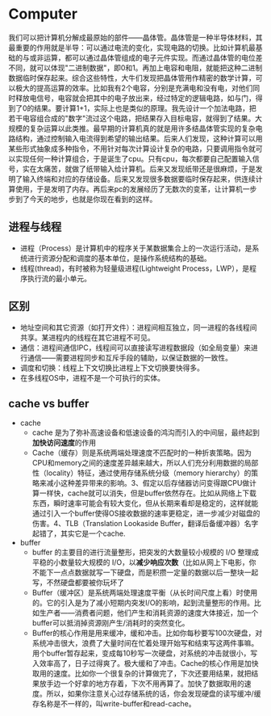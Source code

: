 # Computer

我们可以把计算机分解成最原始的部件——晶体管。晶体管是一种半导体材料，其最重要的作用就是半导：可以通过电流的变化，实现电路的切换。比如计算机最基础的与或非运算，都可以通过晶体管组成的电子元件实现。而通过晶体管的电位差不同，就可以体现"二进制数据"，即0和1。再加上电容和电阻，就能把这种二进制数据临时保存起来。综合这些特性，大牛们发现把晶体管用作精密的数学计算，可以极大的提高运算的效率。比如我有2个电容，分别是充满电和没有电，对他们同时释放电信号，电容就会把其中的电子放出来，经过特定的逻辑电路，如与门，得到了0的结果。要计算1+1，实际上也是类似的原理。我先设计一个加法电路，把若干电容组合成的"数字"流过这个电路，把结果存入目标电容，就得到了结果。大规模的复杂运算以此类推。最早期的计算机真的就是用许多结晶体管实现的复杂电路结构，通过控制输入电流得到希望的输出结果。后来人们发现，这种计算可以用某些形式抽象成多种指令，不用针对每次计算设计复杂的电路，只要调用指令就可以实现任何一种计算组合，于是诞生了cpu。只有cpu，每次都要自己配置输入信号，实在太痛苦，就做了纸带输入给计算机。后来又发现纸带还是很麻烦，于是发明了输入终端和对应的存储设备。后来又发现很多数据要临时保存起来，供连续计算使用，于是发明了内存。再后来pc的发展经历了无数次的变革，让计算机一步步到了今天的地步，也就是你现在看到的这样。

## 进程与线程

* 进程（Process）是计算机中的程序关于某数据集合上的一次运行活动，是系统进行资源分配和调度的基本单位，是操作系统结构的基础。
* 线程(thread)，有时被称为轻量级进程(Lightweight Process，LWP），是程序执行流的最小单元。

## 区别

* 地址空间和其它资源（如打开文件）：进程间相互独立，同一进程的各线程间共享。某进程内的线程在其它进程不可见。
* 通信：进程间通信IPC，线程间可以直接读写进程数据段（如全局变量）来进行通信——需要进程同步和互斥手段的辅助，以保证数据的一致性。
* 调度和切换：线程上下文切换比进程上下文切换要快得多。
* 在多线程OS中，进程不是一个可执行的实体。


## cache vs buffer

* cache
    - cache 是为了弥补高速设备和低速设备的鸿沟而引入的中间层，最终起到**加快访问速度**的作用
    - Cache（缓存）则是系统两端处理速度不匹配时的一种折衷策略。因为CPU和memory之间的速度差异越来越大，所以人们充分利用数据的局部性（locality）特征，通过使用存储系统分级（memory hierarchy）的策略来减小这种差异带来的影响。3、假定以后存储器访问变得跟CPU做计算一样快，cache就可以消失，但是buffer依然存在。比如从网络上下载东西，瞬时速率可能会有较大变化，但从长期来看却是稳定的，这样就能通过引入一个buffer使得OS接收数据的速率更稳定，进一步减少对磁盘的伤害。4、TLB（Translation Lookaside Buffer，翻译后备缓冲器）名字起错了，其实它是一个cache.
* buffer
    - buffer 的主要目的进行流量整形，把突发的大数量较小规模的 I/O 整理成平稳的小数量较大规模的 I/O，以**减少响应次数**（比如从网上下电影，你不能下一点点数据就写一下硬盘，而是积攒一定量的数据以后一整块一起写，不然硬盘都要被你玩坏了
    - Buffer（缓冲区）是系统两端处理速度平衡（从长时间尺度上看）时使用的。它的引入是为了减小短期内突发I/O的影响，起到流量整形的作用。比如生产者——消费者问题，他们产生和消耗资源的速度大体接近，加一个buffer可以抵消掉资源刚产生/消耗时的突然变化。
    - Buffer的核心作用是用来缓冲，缓和冲击。比如你每秒要写100次硬盘，对系统冲击很大，浪费了大量时间在忙着处理开始写和结束写这两件事嘛。用个buffer暂存起来，变成每10秒写一次硬盘，对系统的冲击就很小，写入效率高了，日子过得爽了。极大缓和了冲击。Cache的核心作用是加快取用的速度。比如你一个很复杂的计算做完了，下次还要用结果，就把结果放手边一个好拿的地方存着，下次不用再算了。加快了数据取用的速度。所以，如果你注意关心过存储系统的话，你会发现硬盘的读写缓冲/缓存名称是不一样的，叫write-buffer和read-cache。
